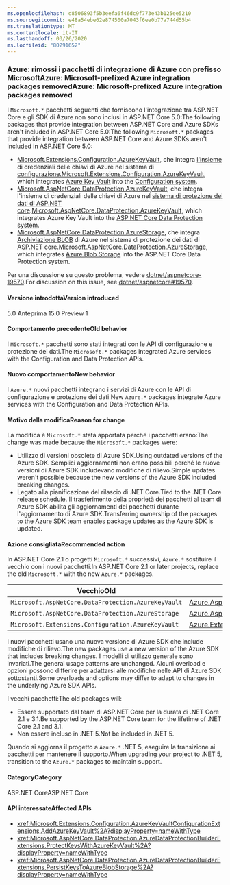 ```yaml
---
ms.openlocfilehash: d8506893f5b3eefa6f46dc9f773e43b125ee5210
ms.sourcegitcommit: e48a54ebe62e874500a7043f6ee0b77a744d55b4
ms.translationtype: MT
ms.contentlocale: it-IT
ms.lasthandoff: 03/26/2020
ms.locfileid: "80291652"
---
```

### <a name="azure-microsoft-prefixed-azure-integration-packages-removed"></a><span data-ttu-id="1a997-101">Azure: rimossi i pacchetti di integrazione di Azure con prefisso MicrosoftAzure: Microsoft-prefixed Azure integration packages removed</span><span class="sxs-lookup"><span data-stu-id="1a997-101">Azure: Microsoft-prefixed Azure integration packages removed</span></span>

<span data-ttu-id="1a997-102">I `Microsoft.*` pacchetti seguenti che forniscono l'integrazione tra ASP.NET Core e gli SDK di Azure non sono inclusi in ASP.NET Core 5.0:The following packages that provide integration between ASP.NET Core and Azure SDKs aren't included in ASP.NET Core 5.0:</span><span class="sxs-lookup"><span data-stu-id="1a997-102">The following `Microsoft.*` packages that provide integration between ASP.NET Core and Azure SDKs aren't included in ASP.NET Core 5.0:</span></span>

* <span data-ttu-id="1a997-103">[Microsoft.Extensions.Configuration.AzureKeyVault](https://www.nuget.org/packages/Microsoft.Extensions.Configuration.AzureKeyVault/), che integra [l'insieme](/azure/key-vault/) di credenziali delle chiavi di Azure nel sistema di [configurazione.](/aspnet/core/fundamentals/configuration/)</span><span class="sxs-lookup"><span data-stu-id="1a997-103">[Microsoft.Extensions.Configuration.AzureKeyVault](https://www.nuget.org/packages/Microsoft.Extensions.Configuration.AzureKeyVault/), which integrates [Azure Key Vault](/azure/key-vault/) into the [Configuration system](/aspnet/core/fundamentals/configuration/).</span></span>
* <span data-ttu-id="1a997-104">[Microsoft.AspNetCore.DataProtection.AzureKeyVault](https://www.nuget.org/packages/Microsoft.AspNetCore.DataProtection.AzureKeyVault/), che integra l'insieme di credenziali delle chiavi di Azure nel [sistema di protezione dei dati di ASP.NET core](/aspnet/core/security/data-protection/introduction).</span><span class="sxs-lookup"><span data-stu-id="1a997-104">[Microsoft.AspNetCore.DataProtection.AzureKeyVault](https://www.nuget.org/packages/Microsoft.AspNetCore.DataProtection.AzureKeyVault/), which integrates Azure Key Vault into the [ASP.NET Core Data Protection system](/aspnet/core/security/data-protection/introduction).</span></span>
* <span data-ttu-id="1a997-105">[Microsoft.AspNetCore.DataProtection.AzureStorage](https://www.nuget.org/packages/Microsoft.AspNetCore.DataProtection.AzureStorage/), che integra [Archiviazione BLOB](/azure/storage/blobs/) di Azure nel sistema di protezione dei dati di ASP.NET core.</span><span class="sxs-lookup"><span data-stu-id="1a997-105">[Microsoft.AspNetCore.DataProtection.AzureStorage](https://www.nuget.org/packages/Microsoft.AspNetCore.DataProtection.AzureStorage/), which integrates [Azure Blob Storage](/azure/storage/blobs/) into the ASP.NET Core Data Protection system.</span></span>

<span data-ttu-id="1a997-106">Per una discussione su questo problema, vedere [dotnet/aspnetcore-19570](https://github.com/dotnet/aspnetcore/issues/19570).</span><span class="sxs-lookup"><span data-stu-id="1a997-106">For discussion on this issue, see [dotnet/aspnetcore#19570](https://github.com/dotnet/aspnetcore/issues/19570).</span></span>

#### <a name="version-introduced"></a><span data-ttu-id="1a997-107">Versione introdotta</span><span class="sxs-lookup"><span data-stu-id="1a997-107">Version introduced</span></span>

<span data-ttu-id="1a997-108">5.0 Anteprima 1</span><span class="sxs-lookup"><span data-stu-id="1a997-108">5.0 Preview 1</span></span>

#### <a name="old-behavior"></a><span data-ttu-id="1a997-109">Comportamento precedente</span><span class="sxs-lookup"><span data-stu-id="1a997-109">Old behavior</span></span>

<span data-ttu-id="1a997-110">I `Microsoft.*` pacchetti sono stati integrati con le API di configurazione e protezione dei dati.</span><span class="sxs-lookup"><span data-stu-id="1a997-110">The `Microsoft.*` packages integrated Azure services with the Configuration and Data Protection APIs.</span></span>

#### <a name="new-behavior"></a><span data-ttu-id="1a997-111">Nuovo comportamento</span><span class="sxs-lookup"><span data-stu-id="1a997-111">New behavior</span></span>

<span data-ttu-id="1a997-112">I `Azure.*` nuovi pacchetti integrano i servizi di Azure con le API di configurazione e protezione dei dati.</span><span class="sxs-lookup"><span data-stu-id="1a997-112">New `Azure.*` packages integrate Azure services with the Configuration and Data Protection APIs.</span></span>

#### <a name="reason-for-change"></a><span data-ttu-id="1a997-113">Motivo della modifica</span><span class="sxs-lookup"><span data-stu-id="1a997-113">Reason for change</span></span>

<span data-ttu-id="1a997-114">La modifica è `Microsoft.*` stata apportata perché i pacchetti erano:</span><span class="sxs-lookup"><span data-stu-id="1a997-114">The change was made because the `Microsoft.*` packages were:</span></span>

* <span data-ttu-id="1a997-115">Utilizzo di versioni obsolete di Azure SDK.</span><span class="sxs-lookup"><span data-stu-id="1a997-115">Using outdated versions of the Azure SDK.</span></span> <span data-ttu-id="1a997-116">Semplici aggiornamenti non erano possibili perché le nuove versioni di Azure SDK includevano modifiche di rilievo.</span><span class="sxs-lookup"><span data-stu-id="1a997-116">Simple updates weren't possible because the new versions of the Azure SDK included breaking changes.</span></span>
* <span data-ttu-id="1a997-117">Legato alla pianificazione del rilascio di .NET Core.</span><span class="sxs-lookup"><span data-stu-id="1a997-117">Tied to the .NET Core release schedule.</span></span> <span data-ttu-id="1a997-118">Il trasferimento della proprietà dei pacchetti al team di Azure SDK abilita gli aggiornamenti dei pacchetti durante l'aggiornamento di Azure SDK.</span><span class="sxs-lookup"><span data-stu-id="1a997-118">Transferring ownership of the packages to the Azure SDK team enables package updates as the Azure SDK is updated.</span></span>

#### <a name="recommended-action"></a><span data-ttu-id="1a997-119">Azione consigliata</span><span class="sxs-lookup"><span data-stu-id="1a997-119">Recommended action</span></span>

<span data-ttu-id="1a997-120">In ASP.NET Core 2.1 o progetti `Microsoft.*` successivi, `Azure.*` sostituire il vecchio con i nuovi pacchetti.</span><span class="sxs-lookup"><span data-stu-id="1a997-120">In ASP.NET Core 2.1 or later projects, replace the old `Microsoft.*` with the new `Azure.*` packages.</span></span>

| <span data-ttu-id="1a997-121">Vecchio</span><span class="sxs-lookup"><span data-stu-id="1a997-121">Old</span></span> | <span data-ttu-id="1a997-122">Nuovo</span><span class="sxs-lookup"><span data-stu-id="1a997-122">New</span></span> |
|--|--|
| `Microsoft.AspNetCore.DataProtection.AzureKeyVault` | [<span data-ttu-id="1a997-123">Azure.AspNetCore.DataProtection.Keys</span><span class="sxs-lookup"><span data-stu-id="1a997-123">Azure.AspNetCore.DataProtection.Keys</span></span>](https://www.nuget.org/packages/Azure.AspNetCore.DataProtection.Keys) |
| `Microsoft.AspNetCore.DataProtection.AzureStorage` | [<span data-ttu-id="1a997-124">Azure.AspNetCore.DataProtection.Blobs</span><span class="sxs-lookup"><span data-stu-id="1a997-124">Azure.AspNetCore.DataProtection.Blobs</span></span>](https://www.nuget.org/packages/Azure.AspNetCore.DataProtection.Blobs) |
| `Microsoft.Extensions.Configuration.AzureKeyVault` | [<span data-ttu-id="1a997-125">Azure.Extensions.Configuration.Secrets</span><span class="sxs-lookup"><span data-stu-id="1a997-125">Azure.Extensions.Configuration.Secrets</span></span>](https://www.nuget.org/packages/Azure.Extensions.Configuration.Secrets) |

<span data-ttu-id="1a997-126">I nuovi pacchetti usano una nuova versione di Azure SDK che include modifiche di rilievo.</span><span class="sxs-lookup"><span data-stu-id="1a997-126">The new packages use a new version of the Azure SDK that includes breaking changes.</span></span> <span data-ttu-id="1a997-127">I modelli di utilizzo generale sono invariati.</span><span class="sxs-lookup"><span data-stu-id="1a997-127">The general usage patterns are unchanged.</span></span> <span data-ttu-id="1a997-128">Alcuni overload e opzioni possono differire per adattarsi alle modifiche nelle API di Azure SDK sottostanti.</span><span class="sxs-lookup"><span data-stu-id="1a997-128">Some overloads and options may differ to adapt to changes in the underlying Azure SDK APIs.</span></span>

<span data-ttu-id="1a997-129">I vecchi pacchetti:</span><span class="sxs-lookup"><span data-stu-id="1a997-129">The old packages will:</span></span>

* <span data-ttu-id="1a997-130">Essere supportato dal team di ASP.NET Core per la durata di .NET Core 2.1 e 3.1.</span><span class="sxs-lookup"><span data-stu-id="1a997-130">Be supported by the ASP.NET Core team for the lifetime of .NET Core 2.1 and 3.1.</span></span>
* <span data-ttu-id="1a997-131">Non essere incluso in .NET 5.</span><span class="sxs-lookup"><span data-stu-id="1a997-131">Not be included in .NET 5.</span></span>

<span data-ttu-id="1a997-132">Quando si aggiorna il progetto a `Azure.*` .NET 5, eseguire la transizione ai pacchetti per mantenere il supporto.</span><span class="sxs-lookup"><span data-stu-id="1a997-132">When upgrading your project to .NET 5, transition to the `Azure.*` packages to maintain support.</span></span>

#### <a name="category"></a><span data-ttu-id="1a997-133">Category</span><span class="sxs-lookup"><span data-stu-id="1a997-133">Category</span></span>

<span data-ttu-id="1a997-134">ASP.NET Core</span><span class="sxs-lookup"><span data-stu-id="1a997-134">ASP.NET Core</span></span>

#### <a name="affected-apis"></a><span data-ttu-id="1a997-135">API interessate</span><span class="sxs-lookup"><span data-stu-id="1a997-135">Affected APIs</span></span>

- <xref:Microsoft.Extensions.Configuration.AzureKeyVaultConfigurationExtensions.AddAzureKeyVault%2A?displayProperty=nameWithType>
- <xref:Microsoft.AspNetCore.DataProtection.AzureDataProtectionBuilderExtensions.ProtectKeysWithAzureKeyVault%2A?displayProperty=nameWithType>
- <xref:Microsoft.AspNetCore.DataProtection.AzureDataProtectionBuilderExtensions.PersistKeysToAzureBlobStorage%2A?displayProperty=nameWithType>

<!--

#### Affected APIs

- `Overload:Microsoft.Extensions.Configuration.AzureKeyVaultConfigurationExtensions.AddAzureKeyVault`
- `Overload:Microsoft.AspNetCore.DataProtection.AzureDataProtectionBuilderExtensions.ProtectKeysWithAzureKeyVault`
- `Overload:Microsoft.AspNetCore.DataProtection.AzureDataProtectionBuilderExtensions.PersistKeysToAzureBlobStorage`

-->
